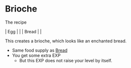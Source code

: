 # Brioche

The recipe

| Egg | |
| Bread | |

This creates a brioche, which looks like an enchanted bread.

* Same food supply as [Bread](http://minecraft.gamepedia.com/Bread)
* You get some extra EXP
    * But this EXP does not raise your level by itself.
